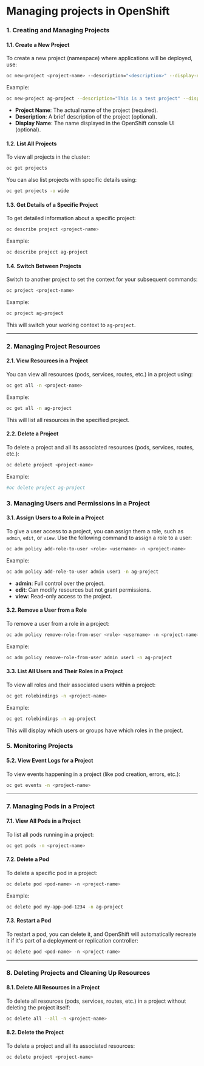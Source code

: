# Managing projects in OpenShift

### **1. Creating and Managing Projects**

#### **1.1. Create a New Project** 
To create a new project (namespace) where applications will be deployed, use:

```bash
oc new-project <project-name> --description="<description>" --display-name="<display-name>"
```

Example:
```bash
oc new-project ag-project --description="This is a test project" --display-name="My Test Project"
```

- **Project Name**: The actual name of the project (required).
- **Description**: A brief description of the project (optional).
- **Display Name**: The name displayed in the OpenShift console UI (optional).

#### **1.2. List All Projects**
To view all projects in the cluster:

```bash
oc get projects
```

You can also list projects with specific details using:

```bash
oc get projects -o wide
```

#### **1.3. Get Details of a Specific Project**
To get detailed information about a specific project:

```bash
oc describe project <project-name>
```

Example:
```bash
oc describe project ag-project
```

#### **1.4. Switch Between Projects**
Switch to another project to set the context for your subsequent commands:

```bash
oc project <project-name>
```

Example:
```bash
oc project ag-project
```

This will switch your working context to `ag-project`.

---

### **2. Managing Project Resources**

#### **2.1. View Resources in a Project**
You can view all resources (pods, services, routes, etc.) in a project using:

```bash
oc get all -n <project-name>
```

Example:
```bash
oc get all -n ag-project
```
This will list all resources in the specified project.

#### **2.2. Delete a Project**
To delete a project and all its associated resources (pods, services, routes, etc.):

```bash
oc delete project <project-name>
```

Example:
```bash
#oc delete project ag-project
```


### **3. Managing Users and Permissions in a Project**

#### **3.1. Assign Users to a Role in a Project**
To give a user access to a project, you can assign them a role, such as `admin`, `edit`, or `view`. Use the following command to assign a role to a user:

```bash
oc adm policy add-role-to-user <role> <username> -n <project-name>
```

Example:
```bash
oc adm policy add-role-to-user admin user1 -n ag-project
```

- **admin**: Full control over the project.
- **edit**: Can modify resources but not grant permissions.
- **view**: Read-only access to the project.

#### **3.2. Remove a User from a Role**
To remove a user from a role in a project:

```bash
oc adm policy remove-role-from-user <role> <username> -n <project-name>
```

Example:
```bash
oc adm policy remove-role-from-user admin user1 -n ag-project
```

#### **3.3. List All Users and Their Roles in a Project**
To view all roles and their associated users within a project:

```bash
oc get rolebindings -n <project-name>
```


Example:
```bash
oc get rolebindings -n ag-project
```


This will display which users or groups have which roles in the project.


### **5. Monitoring Projects**

#### **5.2. View Event Logs for a Project**
To view events happening in a project (like pod creation, errors, etc.):

```bash
oc get events -n <project-name>
```

---

### **7. Managing Pods in a Project**

#### **7.1. View All Pods in a Project**
To list all pods running in a project:

```bash
oc get pods -n <project-name>
```

#### **7.2. Delete a Pod**
To delete a specific pod in a project:

```bash
oc delete pod <pod-name> -n <project-name>
```

Example:
```bash
oc delete pod my-app-pod-1234 -n ag-project
```

#### **7.3. Restart a Pod**
To restart a pod, you can delete it, and OpenShift will automatically recreate it if it's part of a deployment or replication controller:

```bash
oc delete pod <pod-name> -n <project-name>
```

---

### **8. Deleting Projects and Cleaning Up Resources**

#### **8.1. Delete All Resources in a Project**
To delete all resources (pods, services, routes, etc.) in a project without deleting the project itself:

```bash
oc delete all --all -n <project-name>
```

#### **8.2. Delete the Project**
To delete a project and all its associated resources:

```bash
oc delete project <project-name>
```
